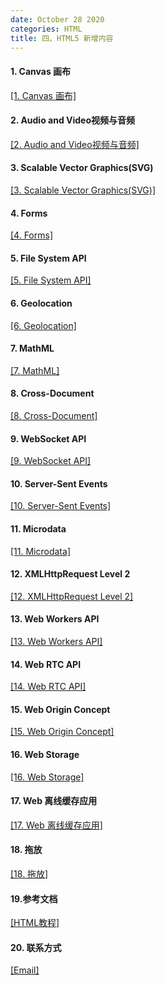 ```yaml
---
date: October 28 2020
categories: HTML
title: 四、HTML5 新增内容
---
```


#### 1. Canvas 画布

[[1. Canvas 画布]]()

#### 2. Audio and Video视频与音频

[[2. Audio and Video视频与音频]]()

#### 3. Scalable Vector Graphics(SVG)

[[3. Scalable Vector Graphics(SVG)]]()

#### 4. Forms

[[4. Forms]]()

#### 5. File System API

[[5. File System API]]()

#### 6. Geolocation

[[6. Geolocation]]()

#### 7. MathML

[[7. MathML]]()

#### 8. Cross-Document

[[8. Cross-Document]]()

#### 9. WebSocket API

[[9. WebSocket API]]()

#### 10. Server-Sent Events

[[10. Server-Sent Events]]()

#### 11. Microdata

[[11. Microdata]]()

#### 12. XMLHttpRequest Level 2

[[12. XMLHttpRequest Level 2]]()

#### 13. Web Workers API

[[13. Web Workers API]]()

#### 14. Web RTC API

[[14. Web RTC API]]()

#### 15. Web Origin Concept

[[15. Web Origin Concept]]()

#### 16. Web Storage

[[16. Web Storage]]()

#### 17. Web 离线缓存应用

[[17. Web 离线缓存应用]]()

#### 18. 拖放

[[18. 拖放]]()

#### 19.参考文档

[[HTML教程]](https://web-oyster.github.io/2020/10/28/HTML/Tutorial/HTML%E6%95%99%E7%A8%8B/)

#### 20. 联系方式

[[Email]](yuanmin8888@outlook.com)
